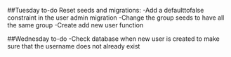 ##Tuesday to-do
Reset seeds and migrations:
-Add a defaulttofalse constraint in the user admin migration
-Change the group seeds to have all the same group
-Create add new user function

##Wednesday to-do
-Check database when new user is created to make sure that the username does not already exist
